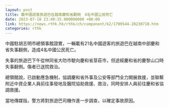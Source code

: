 ```yaml
---
layout: post
title: 載中國遊客旅遊巴在越南慶和省翻側　4名中國公民死亡
date: 2023-07-18 23:49:15.000000000 +08:00
link: https://news.rthk.hk/rthk/ch/component/k2/1709544-20230718.htm
categories: rthk
---
```


中國駐胡志明市總領事館證實，一輛載有21名中國遊客的旅遊巴在越南中部慶和省失事翻側，造成4名中國公民死亡。

失事的旅遊巴下午從林同省大叻市駛向慶和省芽莊市，但途經慶和省的慶黎山口時失事翻側。傷者已送院救治。

總領館說，已啟動應急機制，協調慶和省外事及公安等部門全力開展救援，並聯繫附近中資企業人員前往事發地及醫院協助救援、救治，同時安排人員前往慶和省協調救援。

當地傳媒指，警方將對旅遊巴司機作進一步調查，以確定事故原因。
